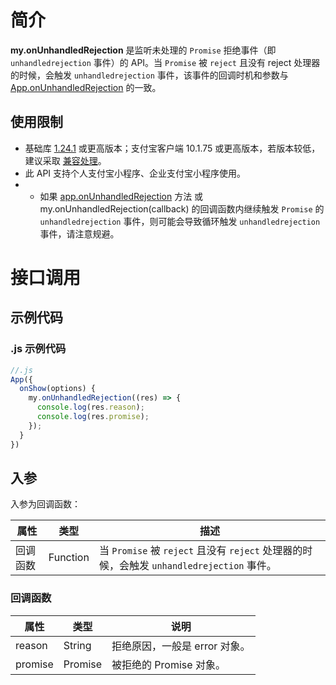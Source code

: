 
# 简介
**my.onUnhandledRejection** 是监听未处理的 `Promise` 拒绝事件（即 `unhandledrejection` 事件）的 API。当 `Promise` 被 `reject` 且没有 reject 处理器的时候，会触发 `unhandledrejection` 事件，该事件的回调时机和参数与 [App.onUnhandledRejection](https://opendocs.alipay.com/mini/framework/app-detail) 的一致。

## 使用限制

- 基础库 [1.24.1](https://opendocs.alipay.com/mini/framework/lib) 或更高版本；支付宝客户端 10.1.75 或更高版本，若版本较低，建议采取 [兼容处理](https://docs.alipay.com/mini/framework/compatibility)。
- 此 API 支持个人支付宝小程序、企业支付宝小程序使用。
- - 如果 [app.onUnhandledRejection](https://opendocs.alipay.com/mini/framework/app-detail#onUnhandledRejection(object%3A%20Object)) 方法 或 my.onUnhandledRejection(callback) 的回调函数内继续触发 `Promise` 的 `unhandledrejection` 事件，则可能会导致循环触发 `unhandledrejection` 事件，请注意规避。

# 接口调用

## 示例代码

### .js 示例代码
```javascript
//.js
App({
  onShow(options) {
    my.onUnhandledRejection((res) => {
      console.log(res.reason);
      console.log(res.promise);
    });
  }
})
```

## 入参
入参为回调函数：

| **属性** | **类型** | **描述** |
| --- | --- | --- |
| 回调函数 | Function | 当 `Promise` 被 `reject` 且没有 `reject` 处理器的时候，会触发 `unhandledrejection` 事件。 |


### 回调函数
| **属性** | **类型** | **说明** |
| --- | --- | --- |
| reason | String | 拒绝原因，一般是 error 对象。 |
| promise | Promise | 被拒绝的 Promise 对象。 |

